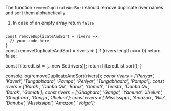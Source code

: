 The function `removeDuplicateAndSort` should remove duplicate river names and sort them alphabetically.

1. In case of an empty array return `false`

<codeblock language="javascript" type="exercise" testMode="multipleInput">
<code>
const removeDuplicateAndSort = rivers =>
  // your code here
}
</code>

<solution>
const removeDuplicateAndSort = rivers => {
  if (rivers.length === 0)
    return false;

  const filteredList = [...new Set(rivers)];
  return filteredList.sort();
}
</solution>

<testcases>
<caller>
console.log(removeDuplicateAndSort(rivers));
</caller>
<testcase>
<i>
const rivers = ['Periyar', 'Kaveri', 'Tungabhadra', 'Pampa', 'Periyar', 'Tungabhadra', 'Pampa'];
</i>
</testcase>
<testcase>
<i>
const rivers = ['Barak', 'Danba Qu', 'Barak', 'Gomati', 'Teesta', 'Danba Qu', 'Barak', 'Gomati'];
</i>
</testcase>
<testcase>
<i>
const rivers = ['Ghaghara', 'Ganga', 'Yamuna', 'Jhelum', 'Ghaghara', 'Ganga', 'Jhelum'];
</i>
</testcase>
<testcase>
<i>
const rivers = ['Mississippi', 'Amazon', 'Nile', 'Danube', 'Mississippi', 'Amazon', 'Volga'];
</i>
</testcase>
</testcases>
</codeblock>